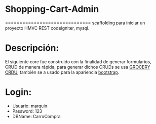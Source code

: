 # Shopping-Cart-Admin
==============================
scaffolding para iniciar un proyecto HMVC REST codeigniter, mysql.


Descripción:
==============================

El siguiente core fue construido con la finalidad de generar formularios, CRUD de manera rápida, para generar dichos CRUDs se usa [GROCERY CRDU](http://www.grocerycrud.com/), también se a usado para la apariencia [bootstrap](http://getbootstrap.com/).


Login:
==============================

* Usuario: marquin
* Password: 123
* DBName: CarroCompra
